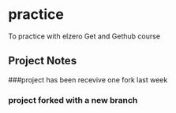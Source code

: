 # practice
To practice with elzero Get and Gethub course


## Project Notes
###project has been recevive one fork last week
### project forked with a new branch
